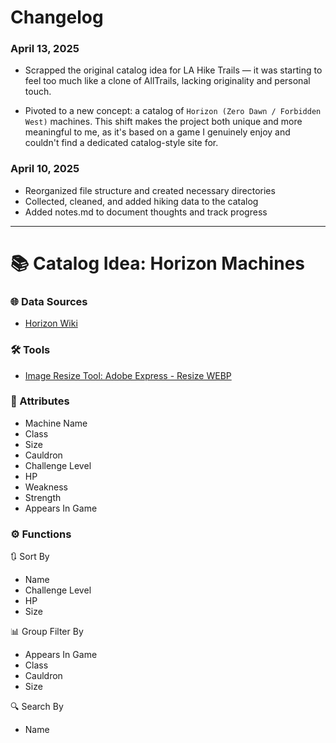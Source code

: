 # Changelog

### April 13, 2025

- Scrapped the original catalog idea for LA Hike Trails — it was starting to feel too much like a clone of AllTrails, lacking originality and personal touch.

- Pivoted to a new concept: a catalog of `Horizon (Zero Dawn / Forbidden West)` machines. This shift makes the project both unique and more meaningful to me, as it's based on a game I genuinely enjoy and couldn't find a dedicated catalog-style site for.

### April 10, 2025

- Reorganized file structure and created necessary directories
- Collected, cleaned, and added hiking data to the catalog
- Added notes.md to document thoughts and track progress

---

# 📚 Catalog Idea: Horizon Machines

### 🌐 Data Sources

- [Horizon Wiki](https://horizon.fandom.com/wiki/Machine)

### 🛠 Tools

- [Image Resize Tool: Adobe Express - Resize WEBP](https://www.adobe.com/express/feature/image/resize)

### 📝 Attributes

- Machine Name
- Class
- Size
- Cauldron
- Challenge Level
- HP
- Weakness
- Strength
- Appears In Game

### ⚙️ Functions

🔃 Sort By

- Name
- Challenge Level
- HP
- Size

📊 Group Filter By

- Appears In Game
- Class
- Cauldron
- Size

🔍 Search By

- Name
